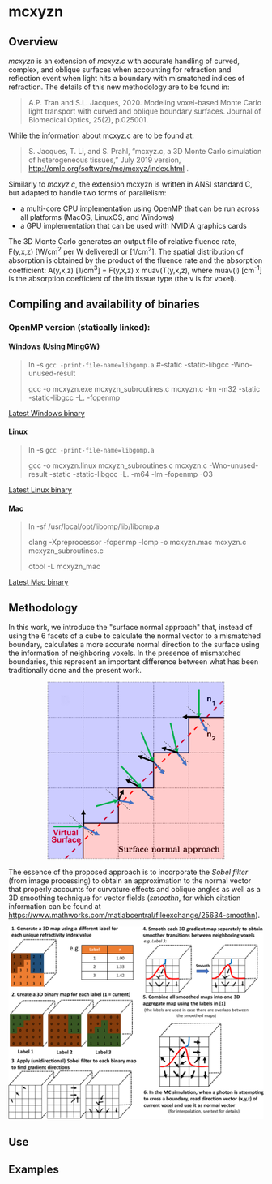 # mcxyzn 
## Overview
*mcxyzn* is an extension of *mcxyz.c* with accurate handling of curved, complex, and oblique surfaces when accounting for refraction and reflection event when light hits a boundary with mismatched indices of refraction. The details of this new methodology are to be found in:
> A.P. Tran and S.L. Jacques, 2020. Modeling voxel-based Monte Carlo light transport with curved and oblique boundary surfaces. Journal of Biomedical Optics, 25(2), p.025001.

While the information about mcxyz.c are to be found at:
> S. Jacques, T. Li, and S. Prahl, “mcxyz.c, a 3D Monte Carlo simulation of heterogeneous
tissues,” July 2019 version, http://omlc.org/software/mc/mcxyz/index.html .

Similarly to *mcxyz.c*, the extension mcxyzn is written in ANSI standard C, but adapted to handle two forms of parallelism:
* a multi-core CPU implementation using OpenMP that can be run across all platforms (MacOS, LinuxOS, and Windows)
* a GPU implementation that can be used with NVIDIA graphics cards

The 3D Monte Carlo generates an output file of relative fluence rate, F(y,x,z) [W/cm<sup>2</sup> per W delivered] or [1/cm<sup>2</sup>]. The spatial distribution of absorption is obtained by the product of the fluence rate and the absorption coefficient: A(y,x,z) [1/cm<sup>3</sup>] = F(y,x,z) x muav(T(y,x,z), where muav(i) [cm<sup>-1</sup>] is the absorption coefficient of the ith tissue type (the v is for voxel).

## Compiling and availability of binaries
### OpenMP version (statically linked):
#### Windows (Using MingGW)
> ln -s `gcc -print-file-name=libgomp.a` #-static -static-libgcc -Wno-unused-result
>
> gcc -o mcxyzn.exe mcxyzn_subroutines.c mcxyzn.c  -lm -m32 -static -static-libgcc -L. -fopenmp 

[Latest Windows binary](https://phongatran.com/mcxyzn/mcxzyn.exe)

#### Linux
> ln -s `gcc -print-file-name=libgomp.a`
>
> gcc -o mcxyzn.linux mcxyzn_subroutines.c mcxyzn.c -Wno-unused-result -static -static-libgcc -L. -m64 -lm -fopenmp -O3 

[Latest Linux binary](https://phongatran.com/mcxyzn/mcxzyn.linux)

#### Mac
> ln -sf /usr/local/opt/libomp/lib/libomp.a
>
> clang -Xpreprocessor -fopenmp -lomp -o mcxyzn.mac mcxyzn.c mcxyzn_subroutines.c
>
> otool -L mcxyzn_mac

[Latest Mac binary](https://phongatran.com/mcxyzn/mcxzyn.mac)

## Methodology
In this work, we introduce the "surface normal approach" that, instead of using the 6 facets of a cube to calculate the normal vector to a mismatched boundary, calculates a more accurate normal direction to the surface using the information of neighboring voxels. In the presence of mismatched boundaries, this represent an important difference between what has been traditionally done and the present work.
<p align="center">
<img src="images/figure_1.png" width="350">
</p>

The essence of the proposed approach is to incorporate the *Sobel filter* (from image processing) to obtain an approximation to the normal vector that properly accounts for curvature effects and oblique angles as well as a 3D smoothing technique for vector fields (*smoothn*, for which citation information can be found at https://www.mathworks.com/matlabcentral/fileexchange/25634-smoothn). 

<p align="center">
<img src="images/figure_2.png" width="750">
</p>

## Use

## Examples


